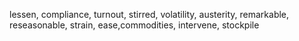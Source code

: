 lessen, compliance, turnout, stirred, volatility, austerity, remarkable, reseasonable, strain, ease,commodities, intervene, stockpile  
